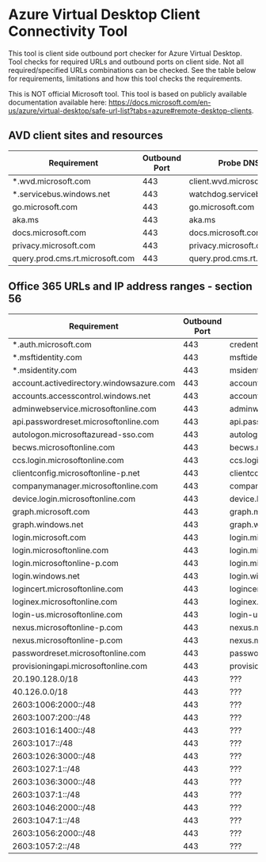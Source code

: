 # Azure Virtual Desktop Client Connectivity Tool

This tool is client side outbound port checker for Azure Virtual Desktop.
Tool checks for required URLs and outbound ports on client side. Not all required/specified URLs combinations can be checked. See the table below for requirements, limitations and how this tool checks the requirements.

This is NOT official Microsoft tool. This tool is based on publicly available documentation available here: <https://docs.microsoft.com/en-us/azure/virtual-desktop/safe-url-list?tabs=azure#remote-desktop-clients>.

## AVD client sites and resources

|Requirement | Outbound Port | Probe DNS Record | Limited Test | Checked Port|
|---|---|---|---|---|
|*.wvd.microsoft.com|443|client.wvd.microsoft.com|Yes|  |
|*.servicebus.windows.net|443|watchdog.servicebus.windows.net|Yes|  |
|go.microsoft.com|443|go.microsoft.com|  |  |
|aka.ms|443|aka.ms|  |  |
|docs.microsoft.com|443|docs.microsoft.com|  |  |
|privacy.microsoft.com|443|privacy.microsoft.com|  |  |
|query.prod.cms.rt.microsoft.com|443|query.prod.cms.rt.microsoft.com|  |  |

## Office 365 URLs and IP address ranges - section 56

|Requirement | Outbound Port | Probe DNS Record | Limited Test | Checked Port|
|---|---|---|---|---|
|*.auth.microsoft.com|443|credentials.auth.microsoft.com|Yes|  |
|*.msftidentity.com|443|msftidentity.com|Yes|  |
|*.msidentity.com|443|msidentity.com|Yes|  |
|account.activedirectory.windowsazure.com|443|account.activedirectory.windowsazure.com|  |  |
|accounts.accesscontrol.windows.net|443|accounts.accesscontrol.windows.net|  |  |
|adminwebservice.microsoftonline.com|443|adminwebservice.microsoftonline.com|  |  |
|api.passwordreset.microsoftonline.com|443|api.passwordreset.microsoftonline.com|  |  |
|autologon.microsoftazuread-sso.com|443|autologon.microsoftazuread-sso.com|  |  |
|becws.microsoftonline.com|443|becws.microsoftonline.com|  |  |
|ccs.login.microsoftonline.com|443|ccs.login.microsoftonline.com|  |  |
|clientconfig.microsoftonline-p.net|443|clientconfig.microsoftonline-p.net|  |  |
|companymanager.microsoftonline.com|443|companymanager.microsoftonline.com|  |  |
|device.login.microsoftonline.com|443|device.login.microsoftonline.com|  |  |
|graph.microsoft.com|443|graph.microsoft.com|  |  |
|graph.windows.net|443|graph.windows.net|  |  |
|login.microsoft.com|443|login.microsoft.com|  |  |
|login.microsoftonline.com|443|login.microsoftonline.com|  |  |
|login.microsoftonline-p.com|443|login.microsoftonline-p.com|  |  |
|login.windows.net|443|login.windows.net|  |  |
|logincert.microsoftonline.com|443|logincert.microsoftonline.com|  |  |
|loginex.microsoftonline.com|443|loginex.microsoftonline.com|  |  |
|login-us.microsoftonline.com|443|login-us.microsoftonline.com|  |  |
|nexus.microsoftonline-p.com|443|nexus.microsoftonline-p.com|  |  |
|nexus.microsoftonline-p.com|443|nexus.microsoftonline-p.com|  |  |
|passwordreset.microsoftonline.com|443|passwordreset.microsoftonline.com|  |  |
|provisioningapi.microsoftonline.com|443|provisioningapi.microsoftonline.com|  |  |
|20.190.128.0/18|443|???|Yes|  |
|40.126.0.0/18|443|???|Yes|  |
|2603:1006:2000::/48|443|???|Yes|  |
|2603:1007:200::/48|443|???|Yes|  |
|2603:1016:1400::/48|443|???|Yes|  |
|2603:1017::/48|443|???|Yes|  |
|2603:1026:3000::/48|443|???|Yes|  |
|2603:1027:1::/48|443|???|Yes|  |
|2603:1036:3000::/48|443|???|Yes|  |
|2603:1037:1::/48|443|???|Yes|  |
|2603:1046:2000::/48|443|???|Yes|  |
|2603:1047:1::/48|443|???|Yes|  |
|2603:1056:2000::/48|443|???|Yes|  |
|2603:1057:2::/48|443|???|Yes|  |
